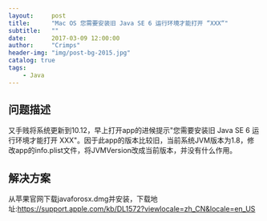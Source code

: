 ```yaml
---
layout:     post
title:      "Mac OS 您需要安装旧 Java SE 6 运行环境才能打开 “XXX“"
subtitle:   ""
date:       2017-03-09 12:00:00
author:     "Crimps"
header-img: "img/post-bg-2015.jpg"
catalog: true
tags:
    - Java
---
```

## 问题描述
又手贱将系统更新到10.12，早上打开app的进候提示"您需要安装旧 Java SE 6 运行环境才能打开 XXX"。因于此app的版本比较旧，当前系统JVM版本为1.8，修改app的info.plist文件，将JVMVersion改成当前版本，并没有什么作用。
## 解决方案
从苹果官网下载javaforosx.dmg并安装，下载地址:https://support.apple.com/kb/DL1572?viewlocale=zh_CN&locale=en_US